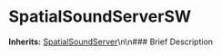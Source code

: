 #  SpatialSoundServerSW  
**Inherits:** [SpatialSoundServer](class_spatialsoundserver)\\n\\n###  Brief Description  

